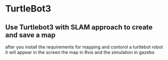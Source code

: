 # TurtleBot3
## Use Turtlebot3 with SLAM approach to create and save a map
after you install the requirements for mapping and contorol a turtlebot robot it will appear in the screen the map in Rvis and the simulation in gazebo

